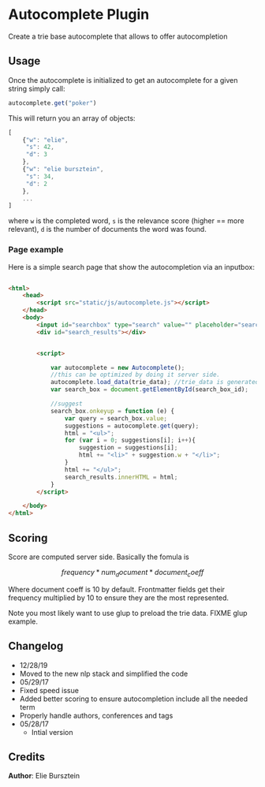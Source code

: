 # Autocomplete Plugin

Create a trie base autocomplete that allows to offer autocompletion

## Usage
Once the autocomplete is initialized to get an autocomplete for a given string simply call:

```javascript
autocomplete.get("poker")
```

This will return you an array of objects:

```javascript
[
    {"w": "elie",
     "s": 42,
     "d": 3
    },
    {"w": "elie bursztein",
     "s": 34,
     "d": 2
    },
    ...
]
```
where `w` is the completed word, `s` is the relevance score (higher == more relevant), `d` is the number of documents the word was found.

### Page example

Here is a simple search page that show the autocompletion via an inputbox:

```html

<html>
    <head>
        <script src="static/js/autocomplete.js"></script>
    </head>
    <body>
        <input id="searchbox" type="search" value="" placeholder="search" size="30">
        <div id="search_results"></div>


        <script>

            var autocomplete = new Autocomplete();
            //this can be optimized by doing it server side.
            autocomplete.load_data(trie_data); //trie_data is generated by sitefab
            var search_box = document.getElementById(search_box_id);

            //suggest
            search_box.onkeyup = function (e) {
                var query = search_box.value;
                suggestions = autocomplete.get(query);
                html = "<ul>";
                for (var i = 0; suggestions[i]; i++){
                    suggestion = suggestions[i];
                    html += "<li>" + suggestion.w + "</li>";
                }
                html += "</ul>";
                search_results.innerHTML = html;
            }
        </script>

    </body>
</html>

```

## Scoring

Score are computed server side. Basically the fomula is

```math
frequency * num_document * document_coeff
```

Where document coeff is 10 by default. Frontmatter fields get their frequency multiplied by 10 to ensure they are the most represented.




Note you most likely want to use glup to preload the trie data.
FIXME glup example.

## Changelog
- 12/28/19
 - Moved to the new nlp stack and simplified the code
- 05/29/17
 - Fixed speed issue
 - Added better scoring to ensure autocompletion include all the needed term
 - Properly handle authors, conferences and tags
- 05/28/17
  - Intial version

## Credits

**Author**: Elie Bursztein
